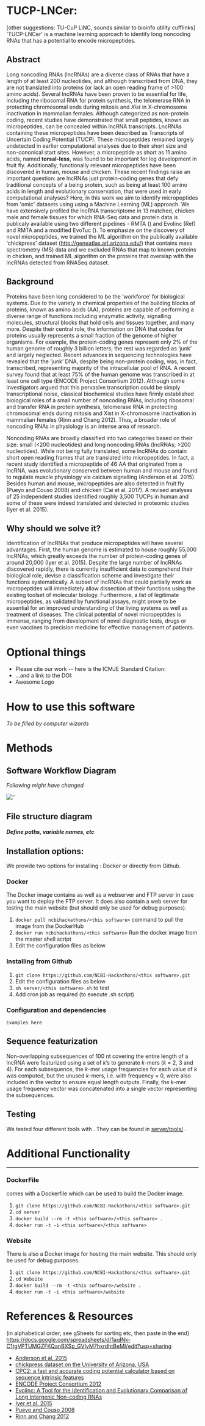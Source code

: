 # TUCP-LNCer:

[other suggestions: TU-CuP LiNC, sounds similar to bioinfo utility cufflinks]
'TUCP-LNCer' is a machine learning approach to identify long noncoding RNAs that has a potential to encode micropeptides. 

## Abstract
Long noncoding RNAs (lncRNAs) are a diverse class of RNAs that have a length of at least 200 nucleotides, and although transcribed from DNA, they are not translated into proteins (or lack an open reading frame of >100 amino acids). Several lncRNAs have been proven to be essential for life, including the ribosomal RNA for protein synthesis, the telomerase RNA in protecting chromosomal ends during mitosis and *Xist* in X-chromosome inactivation in mammalian females. Although categorized as non-protein coding, recent studies have demonstrated that small peptides, known as micropeptides, can be concealed within lncRNA transcripts. LncRNAs containing these micropeptides have been described as Transcripts of Uncertain Coding Potential (TUCP). These micropeptides remained largely undetected in earlier computational analyses due to their short size and non-cononical start sites. However, a micropeptide as short as 11 amino acids, named **torsal-less**, was found to be important for leg development in fruit fly. Additionally, functionally relevant micropeptides have been discovered in human, mouse and chicken. These recent findings raise an important question: are lncRNAs just protein-coding genes that defy traditional concepts of a being protein, such as being at least 100 amino acids in length and evolutionary conservation, that were used in early computational analyses? Here, in this work we aim to identify micropeptides from 'omic' datasets using using a Machine Learning (ML) approach. We have extensively profiled the lncRNA transcriptome in 13 matched, chicken male and female tissues for which RNA-Seq data and protein data is publicaly available using two different pipelines - RMTA () and Evolinc (Ref) and RMTA and a modified EvoTuc (). To emphasize on the discovery of novel micropeptides, we trained the ML algorithm on the publically available 'chickpress' dataset (http://geneatlas.arl.arizona.edu/) that contains mass spectrometry (MS) data and we excluded RNAs that map to known proteins in chicken, and trained ML algorithm on the proteins that overalap with the lncRNAs detected from RNASeq dataset.

## Background
Proteins have been long considered to be the ‘workforce’ for biological systems. Due to the variety in chemical properties of the building blocks of proteins, known as amino acids (AA), proteins are capable of performing a diverse range of functions including enzymatic activity, signalling molecules, structural blocks that hold cells and tissues together, and many more. Despite their central role, the information on DNA that codes for proteins usually represents a small fraction of the genome of higher organisms. For example, the protein-coding genes represent only 2% of the human genome of roughly 3 billion letters; the rest was regarded as ‘junk’ and largely neglected. Recent advances in sequencing technologies have revealed that the ‘junk’ DNA, despite being non-protein coding, was, in fact, transcribed, representing majority of the intracellular pool of RNA. A recent survey found that at least 75% of the human genome was transcribed in at least one cell type (ENCODE Project Consortium 2012). Although some investigators argued that this pervasive transcription could be simply transcriptional noise, classical biochemical studies have firmly established biological roles of a small number of noncoding RNAs, including ribosomal and transfer RNA in protein synthesis, telomerase RNA in protecting chromosomal ends during mitosis and Xist in X-chromosome inactivation in mammalian females (Rinn and Chang 2012). Thus, a broader role of noncoding RNAs in physiology is an intense area of research. 

Noncoding RNAs are broadly classified into two categories based on their size: small (<200 nucleotides) and long noncoding RNAs (lncRNAs; >200 nucleotides). While not being fully translated, some lncRNAs do contain short open reading frames that are translated into micropeptides. In fact, a recent study identified a micropeptide of 46 AA that originated from a lncRNA, was evolutionary conserved between human and mouse and found to regulate muscle physiology via calcium signalling (Anderson et al. 2015). Besides human and mouse, micropeptides are also detected in fruit fly (Pueyo and Couso 2008) and chicken (Cai et al. 2017). A revised analyses of 25 independent studies identified roughly 3,500 TUCPs in human and some of these were indeed translated and detected in proteomic studies (Iyer et al. 2015). 

## Why should we solve it?
Identification of lncRNAs that produce micropeptides will have several advantages. First, the human genome is estimated to house roughly 55,000 lncRNAs, which greatly exceeds the number of protein-coding genes of around 20,000 (Iyer et al. 2015). Despite the large number of lncRNAs discovered rapidly, there is currently insufficient data to comprehend their biological role, devise a classification scheme and  investigate their functions systematically. A subset of lncRNAs that could partially work as micropeptides will immediately allow dissection of their functions using the existing toolset of molecular biology. Furthermore, a list of legitimate micropeptides, as validated by functional assays, might prove to be essential for an improved understanding of the living systems as well as treatment of diseases. The clinical potential of novel micropeptides is immense, ranging from development of novel diagnostic tests, drugs or even vaccines to precision medicine for effective management of patients. 

# Optional things
- Please cite our work -- here is the ICMJE Standard Citation:
- ...and a link to the DOI:
- Awesome Logo

# How to use this software
_*To be filled by computer wizards*_

# Methods
## Software Workflow Diagram
_*Following might have changed*_

![''](https://github.com/NCBI-Hackathons/ncRNA_ML_Features/blob/master/flowchart/jay_flow1.png)


## File structure diagram
#### _Define paths, variable names, etc_

## Installation options:

We provide two options for installing <this software>: Docker or directly from Github.

### Docker

The Docker image contains <this software> as well as a webserver and FTP server in case you want to deploy the FTP server. It does also contain a web server for testing the <this software> main website (but should only be used for debug purposes).

1. `docker pull ncbihackathons/<this software>` command to pull the image from the DockerHub
2. `docker run ncbihackathons/<this software>` Run the docker image from the master shell script
3. Edit the configuration files as below

### Installing <this software> from Github

1. `git clone https://github.com/NCBI-Hackathons/<this software>.git`
2. Edit the configuration files as below
3. `sh server/<this software>.sh` to test
4. Add cron job as required (to execute <this software>.sh script)

### Configuration and dependencies

```Examples here```

## Sequence featurization

Non-overlapping subsequences of 100 nt covering the entire length of a lncRNA were featurized using a set of *k*’s to generate *k*-mers (*k* = 2, 3 and 4). For each subsequence, the *k*-mer usage frequencies for each value of *k* was computed, but  the unused *k*-mers, i.e. with frequency = 0, were also included in the vector to ensure equal length outputs. Finally, the *k*-mer usage frequency vector was concatenated into a single vector representing the subsequences.

## Testing

We tested four different tools with <this software>. They can be found in [server/tools/](server/tools/) .

# Additional Functionality

---------




### DockerFile

<this software> comes with a Dockerfile which can be used to build the Docker image.

  1. `git clone https://github.com/NCBI-Hackathons/<this software>.git`
  2. `cd server`
  3. `docker build --rm -t <this software>/<this software> .`
  4. `docker run -t -i <this software>/<this software>`

### Website

There is also a Docker image for hosting the main website. This should only be used for debug purposes.

  1. `git clone https://github.com/NCBI-Hackathons/<this software>.git`
  2. `cd Website`
  3. `docker build --rm -t <this software>/website .`
  4. `docker run -t -i <this software>/website`

# References & Resources
(in alphabetical order; see gSheets for sorting etc, then paste in the end)
https://docs.google.com/spreadsheets/d/1aqINk-C1tgVPTUMGZFKQanBXSp_GVIyM7hxrdhtBeMI/edit?usp=sharing


- [Anderson et al. 2015](http://science.sciencemag.org/content/351/6270/271)
- [chickpress dataset on the University of Arizona, USA](http://geneatlas.arl.arizona.edu/)
- [CPC2: a fast and accurate coding potential calculator based on sequence intrinsic features](https://academic.oup.com/nar/article/45/W1/W12/3831091)
- [ENCODE Project Consortium 2012](https://www.ncbi.nlm.nih.gov/pmc/articles/PMC3439153/)
- [Evolinc: A Tool for the Identification and Evolutionary Comparison of Long Intergenic Non-coding RNAs](https://www.frontiersin.org/articles/10.3389/fgene.2017.00052/full)
- [Iyer et al. 2015](https://doi.org/10.1038/ng.3192)
- [Pueyo and Couso 2008](https://www.sciencedirect.com/science/article/pii/S0012160608011597?via%3Dihub)
- [Rinn and Chang 2012](https://www.ncbi.nlm.nih.gov/pmc/articles/PMC3858397/)
